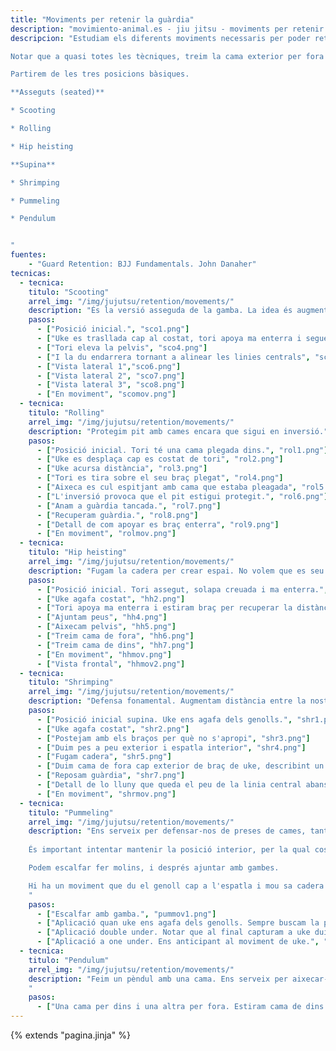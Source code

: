 ```yaml
---
title: "Moviments per retenir la guàrdia"
description: "movimiento-animal.es - jiu jitsu - moviments per retenir la guàrdia"
descripcion: "Estudiam els diferents moviments necessaris per poder retenir la guàrdia.

Notar que a quasi totes les tècniques, treim la cama exterior per fora del braç de uke per reposar la guàrdia. És important que es peu passi per l'exterior per evitar que ens el capturi.

Partirem de les tres posicions bàsiques.

**Asseguts (seated)**

* Scooting

* Rolling

* Hip heisting

**Supina**

* Shrimping

* Pummeling

* Pendulum


"
fuentes:
    - "Guard Retention: BJJ Fundamentals. John Danaher"
tecnicas: 
  - tecnica:
    titulo: "Scooting"
    arrel_img: "/img/jujutsu/retention/movements/"
    description: "És la versió asseguda de la gamba. La idea és augmentar la dstància entre la nostra cadera i els peus de uke." 
    pasos:
      - ["Posició inicial.", "sco1.png"]
      - ["Uke es trasllada cap al costat, tori apoya ma enterra i segueix a uke amb el cos", "sco2.png"]
      - ["Tori eleva la pelvis", "sco4.png"]
      - ["I la du endarrera tornant a alinear les linies centrals", "sco5.png"]
      - ["Vista lateral 1","sco6.png"]
      - ["Vista lateral 2", "sco7.png"]
      - ["Vista lateral 3", "sco8.png"]
      - ["En moviment", "scomov.png"]
  - tecnica:
    titulo: "Rolling"
    arrel_img: "/img/jujutsu/retention/movements/"
    description: "Protegim pit amb cames encara que sigui en inversió." 
    pasos:
      - ["Posició inicial. Tori té una cama plegada dins.", "rol1.png"]
      - ["Uke es desplaça cap es costat de tori", "rol2.png"]
      - ["Uke acursa distància", "rol3.png"]
      - ["Tori es tira sobre el seu braç plegat", "rol4.png"]
      - ["Aixeca es cul espitjant amb cama que estaba pleagada", "rol5.png"]
      - ["L'inversió provoca que el pit estigui protegit.", "rol6.png"]
      - ["Anam a guàrdia tancada.", "rol7.png"]
      - ["Recuperam guàrdia.", "rol8.png"]
      - ["Detall de com apoyar es braç enterra", "rol9.png"]
      - ["En moviment", "rolmov.png"]
  - tecnica:
    titulo: "Hip heisting"
    arrel_img: "/img/jujutsu/retention/movements/"
    description: "Fugam la cadera per crear espai. No volem que es seu cap estigui prop des nostre. Sempre volem que es cap de uke estigui a un braç de distància." 
    pasos:
      - ["Posició inicial. Tori assegut, solapa creuada i ma enterra.", "hh1.png"]
      - ["Uke agafa costat", "hh2.png"]
      - ["Tori apoya ma enterra i estiram braç per recuperar la distància", "hh3.png"]
      - ["Ajuntam peus", "hh4.png"]
      - ["Aixecam pelvis", "hh5.png"]
      - ["Treim cama de fora", "hh6.png"]
      - ["Treim cama de dins", "hh7.png"]
      - ["En moviment", "hhmov.png"]
      - ["Vista frontal", "hhmov2.png"]
  - tecnica:
    titulo: "Shrimping"
    arrel_img: "/img/jujutsu/retention/movements/"
    description: "Defensa fonamental. Augmentam distància entre la nostra pelvis i uke. Uke vol apropar-se, tori vol tenir distància." 
    pasos:
      - ["Posició inicial supina. Uke ens agafa dels genolls.", "shr1.png"]
      - ["Uke agafa costat", "shr2.png"]
      - ["Postejam amb els braços per què no s'apropi", "shr3.png"]
      - ["Duim pes a peu exterior i espatla interior", "shr4.png"]
      - ["Fugam cadera", "shr5.png"]
      - ["Duim cama de fora cap exterior de braç de uke, describint un cercle.", "shr6.png"]
      - ["Reposam guàrdia", "shr7.png"]
      - ["Detall de lo lluny que queda el peu de la linia central abans de fer la gamba", "shr8.png"]
      - ["En moviment", "shrmov.png"]      
  - tecnica:
    titulo: "Pummeling"
    arrel_img: "/img/jujutsu/retention/movements/"
    description: "Ens serveix per defensar-nos de preses de cames, tant per dalt com quan uke les creua per baix.
    
    És important intentar mantenir la posició interior, per la qual cosa podem passar es peus per dins o per fora dels braços de uke.

    Podem escalfar fer molins, i després ajuntar amb gambes.

    Hi ha un moviment que du el genoll cap a l'espatla i mou sa cadera i un altra de rotació de les cames. Notar que els genolls mai se'n van molt lluny de la linia de la pelvis.
    " 
    pasos:
      - ["Escalfar amb gamba.", "pummov1.png"]
      - ["Aplicació quan uke ens agafa dels genolls. Sempre buscam la posició interior.", "pummov2.png"]
      - ["Aplicació double under. Notar que al final capturam a uke duient el genoll cap a naltros.", "pummov3.png"]
      - ["Aplicació a one under. Ens anticipant al moviment de uke.", "pummov4.png"]
  - tecnica:
    titulo: "Pendulum"
    arrel_img: "/img/jujutsu/retention/movements/"
    description: "Feim un pèndul amb una cama. Ens serveix per aixecar-nos ràpidament d'enterra.
    " 
    pasos:
      - ["Una cama per dins i una altra per fora. Estiram cama de dins i feim pèndul pressionant sobre es colçe de uke.", "penmov1.png"]
---
```

{% extends  "pagina.jinja" %}